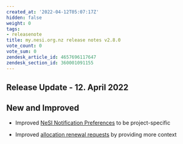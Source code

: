 ```yaml
---
created_at: '2022-04-12T05:07:17Z'
hidden: false
weight: 0
tags:
- releasenote
title: my.nesi.org.nz release notes v2.8.0
vote_count: 0
vote_sum: 0
zendesk_article_id: 4657696117647
zendesk_section_id: 360001091155
---
```


## Release Update - 12. April 2022

## New and Improved

-   Improved [NeSI Notification
    Preferences](../../Getting_Started/my-nesi-org-nz/Managing_notification_preferences.md)
    to be project-specific

-   Improved [allocation renewal
    requests](../../Getting_Started/my-nesi-org-nz/Requesting_to_renew_an_allocation_via_my-nesi-org-nz.md)
    by providing more context